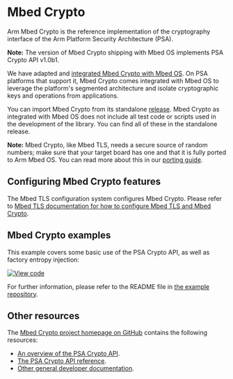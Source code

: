# Mbed Crypto

Arm Mbed Crypto is the reference implementation of the cryptography interface of the Arm Platform Security Architecture (PSA).

<span class="notes">**Note:** The version of Mbed Crypto shipping with Mbed OS implements PSA Crypto API v1.0b1.</span>

We have adapted and [integrated Mbed Crypto with Mbed OS](https://github.com/ARMmbed/mbed-os/blob/master/features/mbedtls/mbed-crypto). On PSA platforms that support it, Mbed Crypto comes integrated with Mbed OS to leverage the platform's segmented architecture and isolate cryptographic keys and operations from applications.

You can import Mbed Crypto from its standalone [release](https://github.com/ARMmbed/mbed-crypto). Mbed Crypto as integrated with Mbed OS does not include all test code or scripts used in the development of the library. You can find all of these in the standalone release.

<span class="notes">**Note:** Mbed Crypto, like Mbed TLS, needs a secure source of random numbers; make sure that your target board has one and that it is fully ported to Arm Mbed OS. You can read more about this in our [porting guide](../porting/entropy-sources.html).</span>

## Configuring Mbed Crypto features

The Mbed TLS configuration system configures Mbed Crypto. Please refer to [Mbed TLS documentation for how to configure Mbed TLS and Mbed Crypto](../apis/tls.html#configuring-mbed-tls-features).

## Mbed Crypto examples

This example covers some basic use of the PSA Crypto API, as well as factory entropy injection:

[![View code](https://www.mbed.com/embed/?url=https://github.com/ARMmbed/mbed-os-example-mbed-crypto/)](https://github.com/ARMmbed/mbed-os-example-mbed-crypto/blob/mbed-os-6.2.0/getting-started/main.cpp)

For further information, please refer to the README file in [the example repository](https://github.com/ARMmbed/mbed-os-example-mbed-crypto).

## Other resources

The [Mbed Crypto project homepage on GitHub](https://github.com/ARMmbed/mbed-crypto) contains the following
resources:

 - [An overview of the PSA Crypto API](https://github.com/ARMmbed/mbed-crypto/blob/psa-api-1.0-beta/docs/PSA_Crypto_API_Overview.pdf).
 - [The PSA Crypto API reference](https://github.com/ARMmbed/mbed-crypto/blob/psa-api-1.0-beta/docs/PSA_Crypto_API_Reference.pdf).
 - [Other general developer documentation](https://github.com/ARMmbed/mbed-crypto/tree/development/docs).
